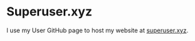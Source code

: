 # Superuser.xyz
I use my User GitHub page to host my website at [superuser.xyz](http://superuser.xyz).
